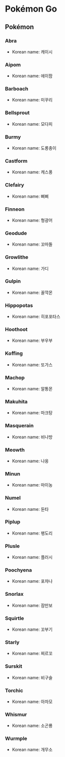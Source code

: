 # Pokémon Go
## Pokémon
### Abra
* Korean name: 캐이시

### Aipom
* Korean name: 에이팜

### Barboach
* Korean name: 미꾸리

### Bellsprout
* Korean name: 모다피

### Burmy
* Korean name: 도롱충이

### Castform
* Korean name: 캐스퐁

### Clefairy
* Korean name: 삐삐

### Finneon
* Korean name: 형광어

### Geodude
* Korean name: 꼬마돌

### Growlithe
* Korean name: 가디

### Gulpin
* Korean name: 꼴깍몬

### Hippopotas
* Korean name: 히포포타스

### Hoothoot
* Korean name: 부우부

### Koffing
* Korean name: 또가스

### Machop
* Korean name: 알통몬

### Makuhita
* Korean name: 마크탕

### Masquerain
* Korean name: 비나방

### Meowth
* Korean name: 나옹

### Minun
* Korean name: 마이농

### Numel
* Korean name: 둔타

### Piplup
* Korean name: 팽도리

### Plusle
* Korean name: 플러시

### Poochyena
* Korean name: 포챠나

### Snorlax
* Korean name: 잠만보

### Squirtle
* Korean name: 꼬부기

### Starly
* Korean name: 찌르꼬

### Surskit
* Korean name: 비구술

### Torchic
* Korean name: 아차모

### Whismur
* Korean name: 소곤룡

### Wurmple
* Korean name: 개무소
